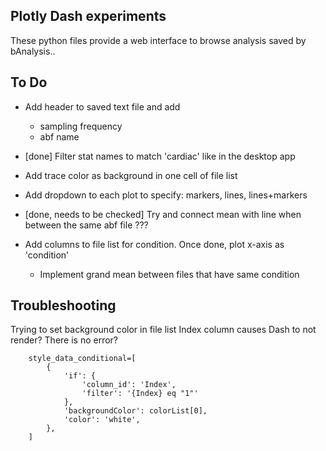 ## Plotly Dash experiments

These python files provide a web interface to browse analysis saved by bAnalysis..


## To Do

 - Add header to saved text file and add
     - sampling frequency
     - abf name
     
 - [done] Filter stat names to match 'cardiac' like in the desktop app
 - Add trace color as background in one cell of file list
 - Add dropdown to each plot to specify: markers, lines, lines+markers
 - [done, needs to be checked] Try and connect mean with line when between the same abf file ???
 - Add columns to file list for condition. Once done, plot x-axis as 'condition'
     - Implement grand mean between files that have same condition
 
## Troubleshooting

Trying to set background color in file list Index column causes Dash to not render? There is no error?

```
	style_data_conditional=[
	    {
	        'if': {
	            'column_id': 'Index',
	            'filter': '{Index} eq "1"'
	        },
	        'backgroundColor': colorList[0],
	        'color': 'white',
	    },
	]
```
